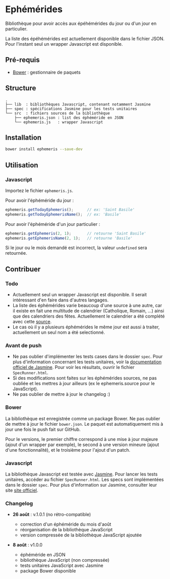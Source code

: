 # Ephémérides

Bibliothèque pour avoir accès aux épéhémérides du jour ou d'un jour en particulier.

La liste des épéhémérides est actuellement disponible dans le fichier JSON. Pour l'instant seul un wrapper Javascript est disponible.


## Pré-requis

 * [Bower](//bower.io) : gestionnaire de paquets


## Structure

```
.
├── lib  : bibliothèques Javascript, contenant notamment Jasmine
├── spec : spécifications Jasmine pour les tests unitaires
└── src  : fichiers sources de la bibliothèque
    ├── ephemeris.json : list des éphéméride en JSON
    └── ephemeris.js   : wrapper Javascript
```


## Installation

```bash
bower install ephemeris --save-dev
```

## Utilisation

### Javascript

Importez le fichier `ephemeris.js`.

Pour avoir l'éphéméride du jour :

```javascript
ephemeris.getTodayEphemeris();		// ex: 'Saint Basile'
ephemeris.getTodayEphemerisName();	// ex: 'Basile'
```

Pour avoir l'éphéméride d'un jour particulier :

```javascript
ephemeris.getEphemeris(2, 1);		// retourne 'Saint Basile'
ephemeris.getEphemerisName(2, 1);	// retourne 'Basile'
```

Si le jour ou le mois demandé est incorrect, la valeur `undefined` sera retournée.


## Contribuer

### Todo

* Actuellement seul un wrapper Javascript est disponible. Il serait intéressant d'en faire dans d'autres langages.
* La liste des éphémérides varie beaucoup d'une source à une autre, car il existe en fait une multitude de calendrier (Catholique, Romain, ...) ainsi que des calendriers des fêtes. Actuellement le calendrier a été complété avec cette [source](http://www.quelprenom.com/fetes.php?mois=1).
* Le cas où il y a plusieurs éphémérides le même jour est aussi à traiter, actuellement un seul nom a été selectionné.

### Avant de push

* Ne pas oublier d'implémenter les tests cases dans le dossier `spec`. Pour plus d'information concernant les tests unitaires, voir la [documentation officiel de Jasmine](//jasmine.github.io/2.0/introduction.html). Pour voir les résultats, ouvrir le fichier `SpecRunner.html`.
* Si des modifications sont faites sur les éphémérides sources, ne pas oubliée et les mettres à jour ailleurs (ex le ephemeris.source pour le JavaScript).
* Ne pas oublier de mettre à jour le changelog :)

### Bower

La bibliothèque est enregistrée comme un package Bower. Ne pas oublier de mettre à jour le fichier `bower.json`. Le paquet est automatiquement mis à jour une fois le push fait sur GitHub.

Pour le versions, le premier chiffre correspond à une mise à jour majeure (ajout d'un wrapper par exemple), le second à une version mineure (ajout d'une fonctionnalité), et le troisième pour l'ajout d'un patch.

### Javascript

La bibliothèque Javascript est testée avec [Jasmine](//jasmine.github.io/). Pour lancer les tests unitaires, accéder au fichier `SpecRunner.html`. Les specs sont implémentées dans le dossier `spec`. Pour plus d'information sur Jasmine, consulter leur site [site officiel](//jasmine.github.io/).

### Changelog

* **26 août** : v.1.0.1 (no rétro-compatible)
  * correction d'un éphéméride du mois d'août
  * réorganisation de la bibliothèque JavaScript
  * version compressée de la bibliothèque JavaScript ajoutée
  
* **8 août** : v1.0.0
  * éphéméride en JSON
  * bibliothèque JavaScript (non compressée)
  * tests unitaires JavaScript avec Jasmine
  * package Bower disponible
